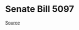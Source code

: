 # Senate Bill 5097

[Source](http://lawfilesext.leg.wa.gov/biennium/2023-24/Pdf/Bills/Senate%20Bills/5097.pdf)